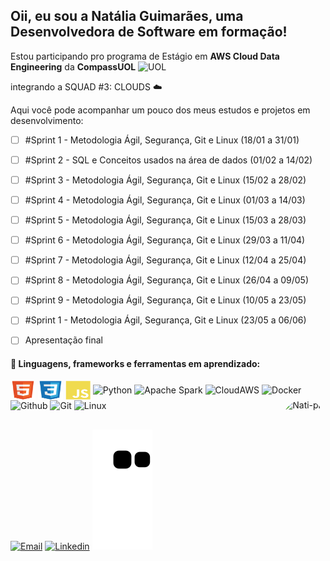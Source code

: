 ## Oii, eu sou a Natália Guimarães, uma Desenvolvedora de Software em formação!
Estou participando pro programa de Estágio em **AWS Cloud Data Engineering** da **CompassUOL** <img alt="UOL" height="20" width="20" src="https://user-images.githubusercontent.com/104440384/214565132-2536f181-2aca-437a-a624-5310cd924c0a.png">

integrando a SQUAD #3: CLOUDS :cloud:

Aqui você pode acompanhar um pouco dos meus estudos e projetos em desenvolvimento:

- [ ] #Sprint 1 - Metodologia Ágil, Segurança, Git e Linux (18/01 a 31/01)
- [ ] #Sprint 2 - SQL e Conceitos usados na área de dados (01/02 a 14/02)
- [ ] #Sprint 3 - Metodologia Ágil, Segurança, Git e Linux (15/02 a 28/02)
- [ ] #Sprint 4 - Metodologia Ágil, Segurança, Git e Linux (01/03 a 14/03)
- [ ] #Sprint 5 - Metodologia Ágil, Segurança, Git e Linux (15/03 a 28/03)
- [ ] #Sprint 6 - Metodologia Ágil, Segurança, Git e Linux (29/03 a 11/04)
- [ ] #Sprint 7 - Metodologia Ágil, Segurança, Git e Linux (12/04 a 25/04)
- [ ] #Sprint 8 - Metodologia Ágil, Segurança, Git e Linux (26/04 a 09/05)
- [ ] #Sprint 9 - Metodologia Ágil, Segurança, Git e Linux (10/05 a 23/05)
- [ ] #Sprint 1 - Metodologia Ágil, Segurança, Git e Linux (23/05 a 06/06)
- [ ] Apresentação final


#### :rocket: Linguagens, frameworks e ferramentas em aprendizado:
<div>
  <img align="center" alt="Nati-HTML" height="30" width="40" src="https://raw.githubusercontent.com/devicons/devicon/master/icons/html5/html5-original.svg">
  <img align="center" alt="Nati-CSS" height="30" width="40" src="https://raw.githubusercontent.com/devicons/devicon/master/icons/css3/css3-original.svg">
  <img align="center" alt="Nati-Js" height="30" width="40" src="https://raw.githubusercontent.com/devicons/devicon/master/icons/javascript/javascript-plain.svg">
  <img align="center" alt="Python" height="30" width="30" src="https://user-images.githubusercontent.com/104440384/214360489-b5abd1ed-3612-448f-86d0-d934dff813ab.png">
  <img align="center" alt="Apache Spark" height="30" width="30" src="https://user-images.githubusercontent.com/104440384/214563175-9ff73d42-976f-4573-8df8-29112d5876c5.png">
  <img align="center" alt="CloudAWS" height="25" width="30" src="https://user-images.githubusercontent.com/104440384/214564965-7f15743f-147a-428a-b84e-068578c5752c.png">
  <img align="center" alt="Docker" height="30" width="30" src="https://user-images.githubusercontent.com/104440384/214564664-41efe864-e283-4698-ad1f-e71a0f84b611.png">
  <img align="center" alt="Github" height="30" width="30" src="https://user-images.githubusercontent.com/104440384/214358491-7894c9da-d142-46eb-b97c-ed4508d81792.png">
  <img align="center" alt="Git" height="30" width="30" src="https://user-images.githubusercontent.com/104440384/214358921-384e6d46-022f-4ae8-aa4b-a8a5f9098711.png">
  <img align="center" alt="Linux" height="30" width="30" src="https://user-images.githubusercontent.com/104440384/214563385-50b145a9-7f8f-4dc5-85a9-2c4c98991f19.png">
  <img align="right" alt="Nati-pic" height="150" style="border-radius:50px;" src="https://i.imgur.com/5VxQrdb.png">
 </div>
 
  ##
 
[![Email](https://img.shields.io/badge/-Gmail-%23333?style=for-the-badge&logo=gmail&logoColor=white)](mailto:guimaraessnatalia@gmail.com)
[![Linkedin](https://img.shields.io/badge/-LinkedIn-%230077B5?style=for-the-badge&logo=linkedin&logoColor=white)](https://www.linkedin.com/in/natalia-guimar%C3%A3es-6a357721b)
 ![Snake animation](https://github.com/nataliasguimaraes/nataliasguimaraes/blob/output/github-contribution-grid-snake.svg)

